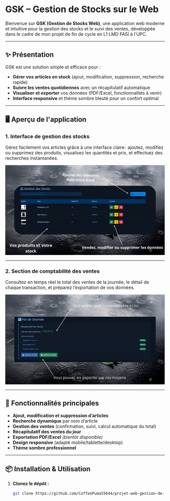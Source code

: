 # GSK – Gestion de Stocks sur le Web

Bienvenue sur **GSK (Gestion de Stocks Web)**, une application web moderne et intuitive pour la gestion des stocks et le suivi des ventes, développée dans le cadre de mon projet de fin de cycle en L1 LMD FASI à l'UPC.

---

## ✨ Présentation

GSK est une solution simple et efficace pour :

- **Gérer vos articles en stock** (ajout, modification, suppression, recherche rapide)
- **Suivre les ventes quotidiennes** avec un récapitulatif automatique
- **Visualiser et exporter** vos données (PDF/Excel, fonctionnalités à venir)
- **Interface responsive** et thème sombre bleuté pour un confort optimal

---

## 🖥️ Aperçu de l'application

### 1. Interface de gestion des stocks

Gérez facilement vos articles grâce à une interface claire : ajoutez, modifiez ou supprimez des produits, visualisez les quantités et prix, et effectuez des recherches instantanées.

![Aperçu de la gestion des stocks](codebase/media/images/project_explain_1.webp)

---

### 2. Section de comptabilité des ventes

Consultez en temps réel le total des ventes de la journée, le détail de chaque transaction, et préparez l’exportation de vos données.

![Aperçu de la comptabilité des ventes](codebase/media/images/project_explain_2.webp)

---

## 🚀 Fonctionnalités principales

- **Ajout, modification et suppression d’articles**
- **Recherche dynamique** par nom d’article
- **Gestion des ventes** (confirmation, suivi, calcul automatique du total)
- **Récapitulatif des ventes du jour**
- **Exportation PDF/Excel** _(bientôt disponible)_
- **Design responsive** (adapté mobile/tablette/desktop)
- **Thème sombre professionnel**

---

## 📦 Installation & Utilisation

1. **Clonez le dépôt :**
   ```bash
   git clone https://github.com/CoffeePuma55644/projet-web-gestion-de-stocks.git
   ```
